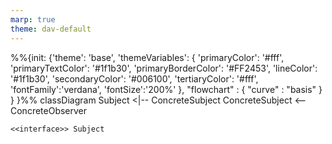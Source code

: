 ```yaml
---
marp: true
theme: dav-default
---
```


<style>
:root {
background-color:#FFF;
font-size:10px;
}
</style>

<div class='mermaid'>
%%{init: {'theme': 'base',
    'themeVariables': {
      'primaryColor': '#fff',
      'primaryTextColor': '#1f1b30',
      'primaryBorderColor': '#FF2453',
      'lineColor': '#1f1b30',
      'secondaryColor': '#006100',
      'tertiaryColor': '#fff',
      'fontFamily':'verdana',
      'fontSize':'200%'
    }, 
    "flowchart" : { "curve" : "basis" } 
} }%%
classDiagram
    Subject <|-- ConcreteSubject
    ConcreteSubject <-- ConcreteObserver

    <<interface>> Subject
</div>

